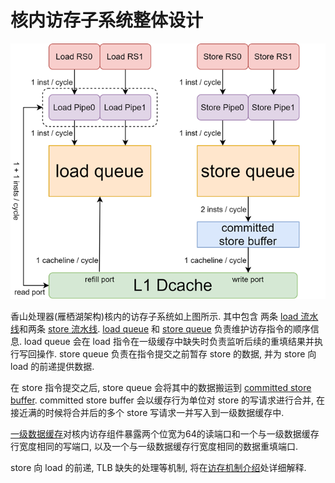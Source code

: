 核内访存子系统整体设计
===========

![整体流水线](../images/ls-pipe.png)  

香山处理器(雁栖湖架构)核内的访存子系统如上图所示. 其中包含
两条 [load 流水线](./load流水线设计.md)和两条 [store 流水线](./store流水线设计.md). [load queue](load-queue.md) 和 [store queue](./store-queue.md) 负责维护访存指令的顺序信息. load queue 会在 load 指令在一级缓存中缺失时负责监听后续的重填结果并执行写回操作. store queue 负责在指令提交之前暂存 store 的数据, 并为 store 向 load 的前递提供数据. 

在 store 指令提交之后, store queue 会将其中的数据搬运到 [committed store buffer](./committed-store-buffer.md). committed store buffer 会以缓存行为单位对 store 的写请求进行合并, 在接近满的时候将合并后的多个 store 写请求一并写入到一级数据缓存中.

[一级数据缓存](./一级数据缓存.md)对核内访存组件暴露两个位宽为64的读端口和一个与一级数据缓存行宽度相同的写端口, 以及一个与一级数据缓存行宽度相同的数据重填端口.

store 向 load 的前递, TLB 缺失的处理等机制, 将在[访存机制介绍](./访存相关机制介绍.md)处详细解释.